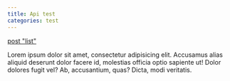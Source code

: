 ```yaml
---
title: Api test
categories: test
---
```



[post "list"](http://gimm.github.io/data/post.list.json)

Lorem ipsum dolor sit amet, consectetur adipisicing elit. Accusamus alias aliquid deserunt dolor facere id, molestias officia optio sapiente ut! Dolor dolores fugit vel? Ab, accusantium, quas? Dicta, modi veritatis.